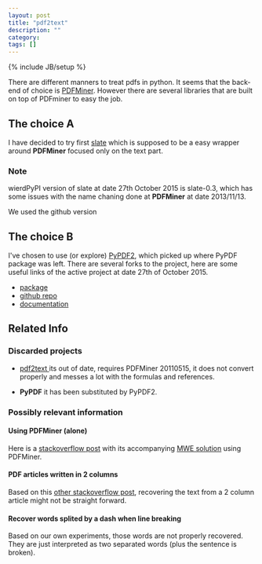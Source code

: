 ```yaml
---
layout: post
title: "pdf2text"
description: ""
category: 
tags: []
---
```

{% include JB/setup %}

There are different manners to treat pdfs in python. It seems that the back-end of choice is [PDFMiner](https://github.com/euske/pdfminer). However there are several libraries that are built on top of PDFminer to easy the job.

## The choice A
I have decided to try first [slate](https://github.com/timClicks/slate) which is supposed to be a easy wrapper around **PDFMiner** focused only on the text part.

### Note
wierdPyPI version of slate at date 27th October 2015 is slate-0.3, which has some issues with the name chaning done at **PDFMiner** at date 2013/11/13.

We used the github version

## The choice B
I've chosen to use (or explore) [PyPDF2](http://mstamy2.github.io/PyPDF2/), which picked up where PyPDF package was left. There are several forks to the project, here are some useful links of the active project at date 27th of October 2015.

- [package](https://pypi.python.org/pypi/PyPDF2)
- [github repo](https://github.com/mstamy2/PyPDF2)
- [documentation](http://pythonhosted.org/PyPDF2/)



## Related Info

### Discarded projects
- [ pdf2text ](https://github.com/syllabs/pdf2text) its out of date, requires PDFMiner 20110515, it does not convert properly and messes a lot with the formulas and references.

- **PyPDF** it has been substituted by PyPDF2.


### Possibly relevant information

#### Using PDFMiner (alone)

Here is a [stackoverflow post](http://stackoverflow.com/questions/5725278/python-help-using-pdfminer-as-a-library) with its accompanying [MWE solution](https://gist.github.com/jmcarp/7105045) using PDFMiner.

#### PDF articles written in 2 columns
Based on this [other stackoverflow post](http://stackoverflow.com/questions/32471587/how-to-convert-double-column-pdf-to-word-using-python), recovering the text from a 2 column article might not be straight forward.

#### Recover words splited by a dash when line breaking
Based on our own experiments, those words are not properly recovered. They are just interpreted as two separated words (plus the sentence is broken).
